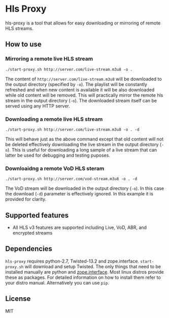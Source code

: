 # Hls Proxy
hls-proxy is a tool that allows for easy downloading or mirroring of remote HLS streams.

## How to use

### Mirroring a remote live HLS stream
```shell
./start-proxy.sh http://server.com/live-stream.m3u8 -o .
```
The content of `http://server.com/live-stream.m3u8` will be downloaded to the output directory (specified by `-o`). The playlist will be constantly refreshed and when new content is available it will be also downloaded while old content will be removed. This will practically mirror the remote hls stream in the output directory (`-o`). The downloaded stream itself can be served using any HTTP server.

### Downloading a remote live HLS stream
```shell
./start-proxy.sh http://server.com/live-stream.m3u8 -o . -d
```
This will behave just as the above command except that old content will not be deleted effectively downloading the live stream in the output directory (`-o`). This is useful for downloading a long sample of a live stream that can latter be used for debugging and testing puposes.

### Downloaidng a remote VoD HLS steram
```shell
./start-proxy.sh http://server.com/vod-stream.m3u8 -o . -d
```
The VoD stream will be downloaded in the output directory (`-o`). In this case the download (`-d`) parameter is effectively ignored. In this example it is provided for clarity.

## Supported features
 * All HLS v3 features are supported including Live, VoD, ABR, and encrypted streams

## Dependencies
`hls-proxy` requires python-2.7, Twisted-13.2 and zope.interface. `start-proxy.sh` will download and setup Twisted. The only things that need to be installed manually are python and [zope.interface](https://pypi.python.org/pypi/zope.interface#download). Most linux distros provide these as packages. For detailed information on how to install them refer to your distro manual. Alternatively you can use `pip`.

## License
MIT
